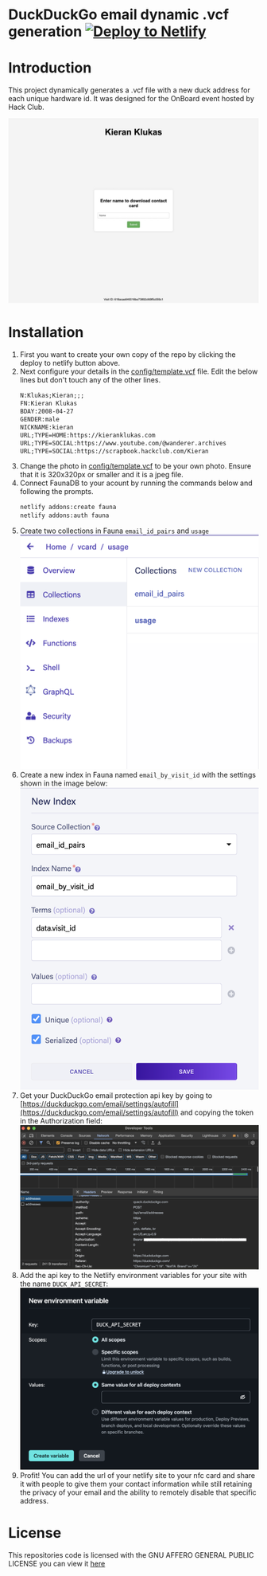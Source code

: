 # DuckDuckGo email dynamic .vcf generation [![Deploy to Netlify](https://www.netlify.com/img/deploy/button.svg)](https://app.netlify.com/start/deploy?repository=https://github.com/kcoderhtml/ddg-vcard)

# Introduction
This project dynamically generates a .vcf file with a new duck address for each unique hardware id. It was designed for the OnBoard event hosted by Hack Club.

![screenshot of webapp](assets/screenshot.jpeg)

# Installation

1. First you want to create your own copy of the repo by clicking the deploy to netlify button above. 
2. Next configure your details in the [config/template.vcf](config/template.vcf) file. Edit the below lines but don't touch any of the other lines.
   ```vcf
   N:Klukas;Kieran;;;
   FN:Kieran Klukas
   BDAY:2008-04-27
   GENDER:male
   NICKNAME:kieran
   URL;TYPE=HOME:https://kieranklukas.com
   URL;TYPE=SOCIAL:https://www.youtube.com/@wanderer.archives
   URL;TYPE=SOCIAL:https://scrapbook.hackclub.com/Kieran
   ```
3. Change the photo in [config/template.vcf](config/photo.jpeg) to be your own photo. Ensure that it is 320x320px or smaller and it is a jpeg file.
4. Connect FaunaDB to your acount by running the commands below and following the prompts.
   ```bash
   netlify addons:create fauna
   netlify addons:auth fauna
   ```
5. Create two collections in Fauna `email_id_pairs` and `usage`
    ![photo of Fauna dashboard](assets/fauna_collections.png)
6. Create a new index in Fauna named `email_by_visit_id` with the settings shown in the image below:
    ![photo of Fauna index creation](assets/fauna_index.png)
7. Get your DuckDuckGo email protection api key by going to [https://duckduckgo.com/email/settings/autofill](https://duckduckgo.com/email/settings/autofill) and copying the token in the Authorization field:
    ![photo of network inspector](assets/ddg_api_key.png)
8. Add the api key to the Netlify environment variables for your site with the name `DUCK_API_SECRET`:
    ![netlify environment variable creation](assets/netlify_environment_variables.png)
9. Profit! You can add the url of your netlify site to your nfc card and share it with people to give them your contact information while still retaining the privacy of your email and the ability to remotely disable that specific address.

# License
This repositories code is licensed with the GNU AFFERO GENERAL PUBLIC LICENSE you can view it [here](LICENSE.md)
